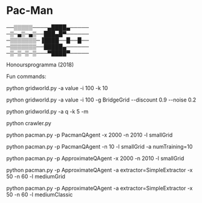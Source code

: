 # Pac-Man

──▒▒▒▒▒────▄████▄─────                             
─▒─▄▒─▄▒──███▄█▀──────                             
─▒▒▒▒▒▒▒─▐████──█──█──                             
─▒▒▒▒▒▒▒──█████▄──────                             
─▒─▒─▒─▒───▀████▀─────                             

Honoursprogramma (2018)

Fun commands:

python gridworld.py -a value -i 100 -k 10

python gridworld.py -a value -i 100 -g BridgeGrid --discount 0.9 --noise 0.2

python gridworld.py -a q -k 5 -m

python crawler.py

python pacman.py -p PacmanQAgent -x 2000 -n 2010 -l smallGrid 

python pacman.py -p PacmanQAgent -n 10 -l smallGrid -a numTraining=10

python pacman.py -p ApproximateQAgent -x 2000 -n 2010 -l smallGrid 

python pacman.py -p ApproximateQAgent -a extractor=SimpleExtractor -x 50 -n 60 -l mediumGrid

python pacman.py -p ApproximateQAgent -a extractor=SimpleExtractor -x 50 -n 60 -l mediumClassic 
